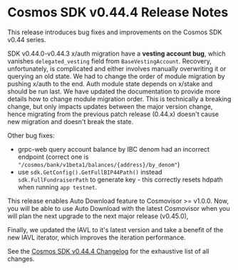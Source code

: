# Cosmos SDK v0.44.4 Release Notes

This release introduces bug fixes and improvements on the Cosmos SDK v0.44 series.

SDK v0.44.0-v0.44.3 x/auth migration have a **vesting account bug**, which vanishes `delegated_vesting` field from `BaseVestingAccount`. Recovery, unfortunately, is complicated and either involves manually overwriting it or querying an old state.
We had to change the order of module migration by pushing x/auth to the end. Auth module state depends on x/stake and should be run last. We have updated the documentation to provide more details how to change module migration order. This is technically a breaking change, but only impacts updates between the major version change, hence migrating from the previous patch release (0.44.x) doesn't cause new migration and doesn't break the state.

Other bug fixes:
+ grpc-web query account balance by IBC denom had an incorrect endpoint (correct one is `"/cosmos/bank/v1beta1/balances/{address}/by_denom"`)
+ use `sdk.GetConfig().GetFullBIP44Path()` instead `sdk.FullFundraiserPath` to generate key - this correctly resets hdpath when running `app testnet`.

This release enables Auto Download feature to Cosmovisor >= v1.0.0. Now, you will be able to use Auto Download with the latest Cosmovisor when you will plan the next upgrade to the next major release (v0.45.0),

Finally, we updated the IAVL to it's latest version and take a benefit of the new IAVL iterator, which improves the iteration performance.

See the [Cosmos SDK v0.44.4 Changelog](https://github.com/cosmos/cosmos-sdk/blob/v0.44.4/CHANGELOG.md) for the exhaustive list of all changes.
